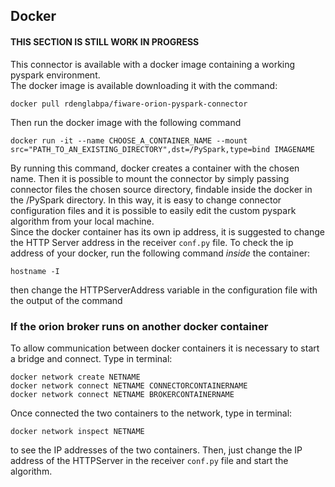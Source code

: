## Docker
#### THIS SECTION IS STILL WORK IN PROGRESS

This connector is available with a docker image containing a working pyspark environment. <br />
The docker image is available downloading it with the command:
```console
docker pull rdenglabpa/fiware-orion-pyspark-connector
```
Then run the docker image with the following command
```console
docker run -it --name CHOOSE_A_CONTAINER_NAME --mount src="PATH_TO_AN_EXISTING_DIRECTORY",dst=/PySpark,type=bind IMAGENAME
```
By running this command, docker creates a container with the chosen name. Then it is possible to mount the connector by simply passing connector files the chosen source directory, findable inside the docker in the /PySpark directory. In this way, it is easy to change connector configuration files and it is possible to easily edit the custom pyspark algorithm from your local machine. <br />
Since the docker container has its own ip address, it is suggested to change the HTTP Server address in the receiver `conf.py` file. To check the ip address of your docker, run the following command *inside* the container:
```console
hostname -I
```
then change the HTTPServerAddress variable in the configuration file with the output of the command

### If the orion broker runs on another docker container

To allow communication between docker containers it is necessary to start a bridge and connect. Type in terminal:
```console
docker network create NETNAME
docker network connect NETNAME CONNECTORCONTAINERNAME
docker network connect NETNAME BROKERCONTAINERNAME
```
Once connected the two containers to the network, type in terminal:
```console
docker network inspect NETNAME
```
to see the IP addresses of the two containers. Then, just change the IP address of the HTTPServer in the receiver `conf.py` file and start the algorithm.
